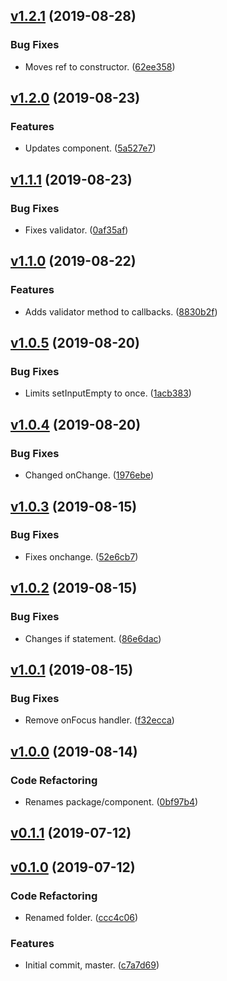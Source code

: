 <a name="v1.2.1"></a>
## [v1.2.1](https://github.com/alexseitsinger/react-simple-input/compare/v1.2.0...v1.2.1) (2019-08-28)

### Bug Fixes
- Moves ref to constructor. ([62ee358](https://github.com/alexseitsinger/react-simple-input/commit/62ee3586f74531747bb3c4e4dfdce88a70a7dac6))


<a name="v1.2.0"></a>
## [v1.2.0](https://github.com/alexseitsinger/react-simple-input/compare/v1.1.1...v1.2.0) (2019-08-23)

### Features
- Updates component. ([5a527e7](https://github.com/alexseitsinger/react-simple-input/commit/5a527e7a3d9315d69a43d1b822ff127aee7b40a2))


<a name="v1.1.1"></a>
## [v1.1.1](https://github.com/alexseitsinger/react-simple-input/compare/v1.1.0...v1.1.1) (2019-08-23)

### Bug Fixes
- Fixes validator. ([0af35af](https://github.com/alexseitsinger/react-simple-input/commit/0af35af5f9d37f543c4b0e6c06cb2d13bae629cb))


<a name="v1.1.0"></a>
## [v1.1.0](https://github.com/alexseitsinger/react-simple-input/compare/v1.0.5...v1.1.0) (2019-08-22)

### Features
- Adds validator method to callbacks. ([8830b2f](https://github.com/alexseitsinger/react-simple-input/commit/8830b2fb597fe47075a6bf3632deeb5c54bb6135))


<a name="v1.0.5"></a>
## [v1.0.5](https://github.com/alexseitsinger/react-simple-input/compare/v1.0.4...v1.0.5) (2019-08-20)

### Bug Fixes
- Limits setInputEmpty to once. ([1acb383](https://github.com/alexseitsinger/react-simple-input/commit/1acb38365e5a0abb5b59597736f85a34cf7fcaee))


<a name="v1.0.4"></a>
## [v1.0.4](https://github.com/alexseitsinger/react-simple-input/compare/v1.0.3...v1.0.4) (2019-08-20)

### Bug Fixes
- Changed onChange. ([1976ebe](https://github.com/alexseitsinger/react-simple-input/commit/1976ebe8ecf1520a98e4ebea85918a724769a5ad))


<a name="v1.0.3"></a>
## [v1.0.3](https://github.com/alexseitsinger/react-simple-input/compare/v1.0.2...v1.0.3) (2019-08-15)

### Bug Fixes
- Fixes onchange. ([52e6cb7](https://github.com/alexseitsinger/react-simple-input/commit/52e6cb71110ea96d6b82fccc8e8f5cede9003aa9))


<a name="v1.0.2"></a>
## [v1.0.2](https://github.com/alexseitsinger/react-simple-input/compare/v1.0.1...v1.0.2) (2019-08-15)

### Bug Fixes
- Changes if statement. ([86e6dac](https://github.com/alexseitsinger/react-simple-input/commit/86e6dacdd10eca4f9950d9fecb1d22744f83032f))


<a name="v1.0.1"></a>
## [v1.0.1](https://github.com/alexseitsinger/react-simple-input/compare/v1.0.0...v1.0.1) (2019-08-15)

### Bug Fixes
- Remove onFocus handler. ([f32ecca](https://github.com/alexseitsinger/react-simple-input/commit/f32ecca18d88aa1ec86ed29d61db6b9b66b909c6))


<a name="v1.0.0"></a>
## [v1.0.0](https://github.com/alexseitsinger/react-simple-input/compare/v0.1.1...v1.0.0) (2019-08-14)

### Code Refactoring
- Renames package/component. ([0bf97b4](https://github.com/alexseitsinger/react-simple-input/commit/0bf97b41bff604207c6fc1d822d32e4981cdeb9e))


<a name="v0.1.1"></a>
## [v0.1.1](https://github.com/alexseitsinger/react-simple-input/compare/v0.1.0...v0.1.1) (2019-07-12)


<a name="v0.1.0"></a>
## [v0.1.0](https://github.com/alexseitsinger/react-simple-input/compare/070de5e9d5f05b1eb9449a6daec2c4a92e780c6d...v0.1.0) (2019-07-12)

### Code Refactoring
- Renamed folder. ([ccc4c06](https://github.com/alexseitsinger/react-simple-input/commit/ccc4c06a06b41bbfb06cd48fe0d8e0f57ee47a4e))

### Features
- Initial commit, master. ([c7a7d69](https://github.com/alexseitsinger/react-simple-input/commit/c7a7d69b404fbf3f37923605eff9b2fd79ff8f70))



